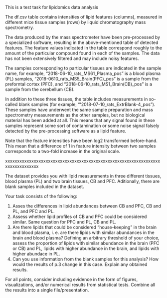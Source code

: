 This is a test task for lipidomics data analysis


The df.csv table contains intensities of lipid features (columns), measured in different mice tissue samples (rows) by liquid chromatography mass spectrometry.  

The data produced by the mass spectrometer have been pre-processed by a specialized software, resulting in the above-mentioned table of detected features. The feature values indicated in the table correspond roughly to the amount of the particular compound found in each of the samples. The data has not been extensively filtered and may include noisy features.

The samples corresponding to particular tissues are indicated in the sample name, for example, “2018-06-10_rats_MS61_Plasma_pos” is a blood plasma (PL) samples, “2018-0610_rats_MS5_Brain(PFC)_pos” is a sample from the preforntal cortex (PFC), and “2018-06-10_rats_MS1_Brain(CB)_pos” is a sample from the cerebellum (CB). 

In addition to these three tissues, the table includes measurements in so-called blank samples (for example, “'2018-07-10_rats_ExtrBlank-4_pos”). These samples have underwent the same sample preparation and mass spectrometry measurements as the other samples, but no biological material has been added at all. This means that any signal found in these samples represent some sort of contamination or some noise signal falsely detected by the pre-processing software as a lipid feature. 

Note that the feature intensities have been log2 transformed before-hand. This mean that a difference of 1 in feature intensity between two samples corresponds to a two-fold increase in the original scale.

xxxxxxxxxxxxxxxxxxxxxxxxxxxxxxxxxxxxxxxxxxxxxxxxxxxxxxxxxxxxxxxxxxxxxxxxxxxxxxx

The dataset provides you with lipid measurements in three different tissues, blood plasma (PL) and two brain tissues, CB and PFC. Aditionally, there are blank samples included in the dataset.

Your task consists of the following:
1. Asses the differences in lipid abundances between CB and PFC, CB and PL, and PFC and PL.
2. Assess whether lipid profiles of CB and PFC  could be considered similar. Same question for PFC and PL, CB and PL.
3. Are there lipids that could be considered “house-keeping” in the brain and blood plasma, i. e. are there lipids with similar abundances in the brain and blood plasma? Defining an arbitrary threshold of your choice, assess the proportion of lipids with similar abundance in the brain (PFC or CB) and PL, lipids with higher abundance in the brain, and lipids with higher abundace in PL.
4. Can you use information from the blank samples for this analysis? How would the results of p.3 change in this case. Explain any obtained results.


For all points, consider including evidence in the form of figures, visualizations, and/or numerical results from statistical tests. Combine all the results into a single file/presentation.
